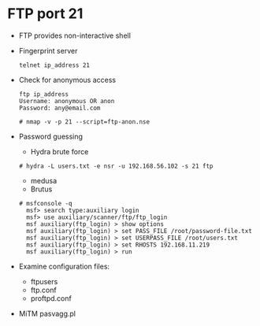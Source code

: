 # FTP port 21

+ FTP provides non-interactive shell
+ Fingerprint server  
    ```
    telnet ip_address 21
    ```
+ Check for anonymous access    
    ```
    ftp ip_address
    Username: anonymous OR anon
    Password: any@email.com
    ```
    ```
    # nmap -v -p 21 --script=ftp-anon.nse
    ```
+ Password guessing
    - Hydra brute force
    ```
    # hydra -L users.txt -e nsr -u 192.168.56.102 -s 21 ftp
    ```

    - medusa
    - Brutus
    ```
    # msfconsole -q
      msf> search type:auxiliary login
      msf> use auxiliary/scanner/ftp/ftp_login
      msf auxiliary(ftp_login) > show options
      msf auxiliary(ftp_login) > set PASS_FILE /root/password-file.txt
      msf auxiliary(ftp_login) > set USERPASS_FILE /root/users.txt
      msf auxiliary(ftp_login) > set RHOSTS 192.168.11.219
      msf auxiliary(ftp_login) > run
    ```

+ Examine configuration files:
    - ftpusers
    - ftp.conf
    - proftpd.conf

+ MiTM
    pasvagg.pl
